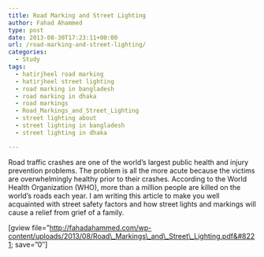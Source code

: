 ```yaml
---
title: Road Marking and Street Lighting
author: Fahad Ahammed
type: post
date: 2013-08-30T17:23:11+00:00
url: /road-marking-and-street-lighting/
categories:
  - Study
tags:
  - hatirjheel road marking
  - hatirjheel street lighting
  - road marking in bangladesh
  - road marking in dhaka
  - road markings
  - Road_Markings_and_Street_Lighting
  - street lighting about
  - street lighting in bangladesh
  - street lighting in dhaka

---
```

Road traffic crashes are one of the world’s largest public health and injury prevention problems. The problem is all the more acute because the victims are overwhelmingly healthy prior to their crashes. According to the World Health Organization (WHO), more than a million people are killed on the world’s roads each year. I am writing this article to make you well acquainted with street safety factors and how street lights and markings will cause a relief from grief of a family.<!--more-->

[gview file=&#8221;http://fahadahammed.com/wp-content/uploads/2013/08/Road\_Markings\_and\_Street\_Lighting.pdf&#8221; save=&#8221;0&#8243;]